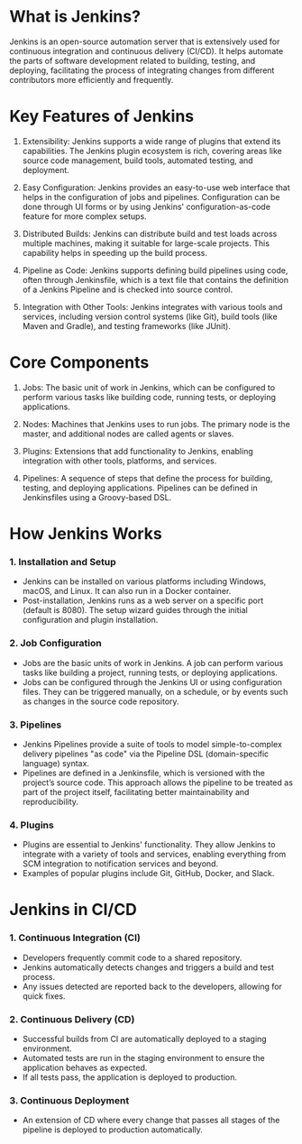 # What is Jenkins?
Jenkins is an open-source automation server that is extensively used for continuous integration and continuous delivery (CI/CD). It helps automate the parts of software development related to building, testing, and deploying, facilitating the process of integrating changes from different contributors more efficiently and frequently.
# Key Features of Jenkins
1. Extensibility: Jenkins supports a wide range of plugins that extend its capabilities. The Jenkins plugin ecosystem is rich, covering areas like source code management, build tools, automated testing, and deployment.

2. Easy Configuration: Jenkins provides an easy-to-use web interface that helps in the configuration of jobs and pipelines. Configuration can be done through UI forms or by using Jenkins' configuration-as-code feature for more complex setups.

3. Distributed Builds: Jenkins can distribute build and test loads across multiple machines, making it suitable for large-scale projects. This capability helps in speeding up the build process.

4. Pipeline as Code: Jenkins supports defining build pipelines using code, often through Jenkinsfile, which is a text file that contains the definition of a Jenkins Pipeline and is checked into source control.

5. Integration with Other Tools: Jenkins integrates with various tools and services, including version control systems (like Git), build tools (like Maven and Gradle), and testing frameworks (like JUnit).

# Core Components
1. Jobs: The basic unit of work in Jenkins, which can be configured to perform various tasks like building code, running tests, or deploying applications.

2. Nodes: Machines that Jenkins uses to run jobs. The primary node is the master, and additional nodes are called agents or slaves.

3. Plugins: Extensions that add functionality to Jenkins, enabling integration with other tools, platforms, and services.

4. Pipelines: A sequence of steps that define the process for building, testing, and deploying applications. Pipelines can be defined in Jenkinsfiles using a Groovy-based DSL.

# How Jenkins Works
### 1. Installation and Setup
* Jenkins can be installed on various platforms including Windows, macOS, and Linux. It can also run in a Docker container.
* Post-installation, Jenkins runs as a web server on a specific port (default is 8080). The setup wizard guides through the initial configuration and plugin installation.
### 2. Job Configuration
* Jobs are the basic units of work in Jenkins. A job can perform various tasks like building a project, running tests, or deploying applications.
* Jobs can be configured through the Jenkins UI or using configuration files. They can be triggered manually, on a schedule, or by events such as changes in the source code repository.
### 3. Pipelines
* Jenkins Pipelines provide a suite of tools to model simple-to-complex delivery pipelines "as code" via the Pipeline DSL (domain-specific language) syntax.
* Pipelines are defined in a Jenkinsfile, which is versioned with the project’s source code. This approach allows the pipeline to be treated as part of the project itself, facilitating better maintainability and reproducibility.
### 4. Plugins
* Plugins are essential to Jenkins' functionality. They allow Jenkins to integrate with a variety of tools and services, enabling everything from SCM integration to notification services and beyond.
* Examples of popular plugins include Git, GitHub, Docker, and Slack.
# Jenkins in CI/CD
### 1. Continuous Integration (CI)

* Developers frequently commit code to a shared repository.
* Jenkins automatically detects changes and triggers a build and test process.
* Any issues detected are reported back to the developers, allowing for quick fixes.

### 2. Continuous Delivery (CD)

* Successful builds from CI are automatically deployed to a staging environment.
* Automated tests are run in the staging environment to ensure the application behaves as expected.
* If all tests pass, the application is deployed to production.

### 3. Continuous Deployment

* An extension of CD where every change that passes all stages of the pipeline is deployed to production automatically.